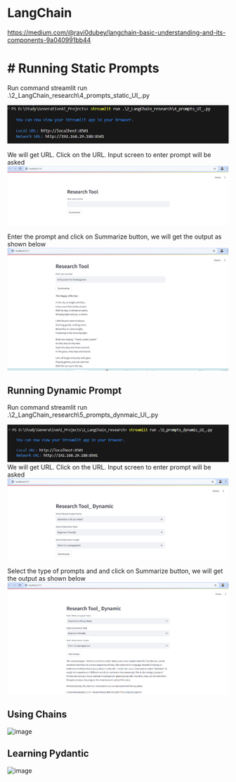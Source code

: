 # LangChain 
https://medium.com/@ravi0dubey/langchain-basic-understanding-and-its-components-9a040991bb44

# # Running Static Prompts

Run command streamlit run .\2_LangChain_research\4_prompts_static_UI_.py

![alt text](image-2.png)

We will get URL. Click on the URL. Input screen to enter prompt will be asked
![alt text](image-1.png)

Enter the prompt and click on Summarize button, we will get the output as shown below
![alt text](image.png)


## Running Dynamic Prompt

Run command streamlit run .\2_LangChain_research\5_prompts_dynmaic_UI_.py

![alt text](image-3.png)
We will get URL. Click on the URL. Input screen to enter prompt will be asked
![alt text](image-4.png)

Select the type of prompts and and click on Summarize button, we will get the output as shown below
![alt text](image-5.png)

## Using Chains
![image](https://github.com/user-attachments/assets/08ff82a2-ad1e-4d3a-ba42-dd1673c5a444)

## Learning Pydantic 

![image](https://github.com/user-attachments/assets/96483a80-4922-4710-b218-97c888b9968f)

